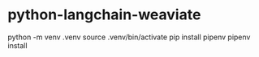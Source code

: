 # python-langchain-weaviate

python -m venv .venv
source .venv/bin/activate
pip install pipenv
pipenv install
